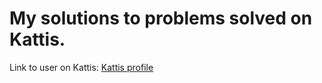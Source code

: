 # My solutions to problems solved on Kattis.
Link to user on Kattis: [Kattis profile](https://open.kattis.com/users/ivar-holmlund)
